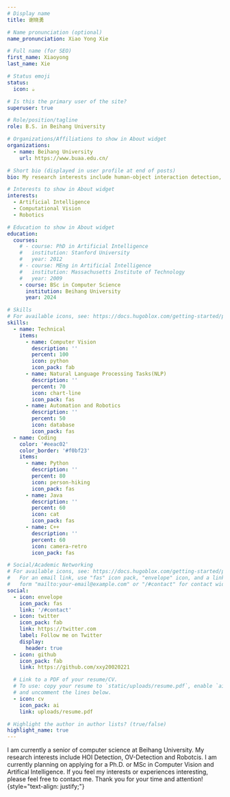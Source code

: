 ```yaml
---
# Display name
title: 谢晓勇

# Name pronunciation (optional)
name_pronunciation: Xiao Yong Xie

# Full name (for SEO)
first_name: Xiaoyong
last_name: Xie

# Status emoji
status:
  icon: ☕️

# Is this the primary user of the site?
superuser: true

# Role/position/tagline
role: B.S. in Beihang University

# Organizations/Affiliations to show in About widget
organizations:
  - name: Beihang University
    url: https://www.buaa.edu.cn/

# Short bio (displayed in user profile at end of posts)
bio: My research interests include human-object interaction detection, open-vocabulary detection and robotics.

# Interests to show in About widget
interests:
  - Artificial Intelligence
  - Computational Vision
  - Robotics

# Education to show in About widget
education:
  courses:
    # - course: PhD in Artificial Intelligence
    #   institution: Stanford University
    #   year: 2012
    # - course: MEng in Artificial Intelligence
    #   institution: Massachusetts Institute of Technology
    #   year: 2009
    - course: BSc in Computer Science
      institution: Beihang University
      year: 2024

# Skills
# For available icons, see: https://docs.hugoblox.com/getting-started/page-builder/#icons
skills:
  - name: Technical
    items:
      - name: Computer Vision
        description: ''
        percent: 100
        icon: python
        icon_pack: fab
      - name: Natural Language Processing Tasks(NLP)
        description: ''
        percent: 70
        icon: chart-line
        icon_pack: fas
      - name: Automation and Robotics
        description: ''
        percent: 50
        icon: database
        icon_pack: fas
  - name: Coding
    color: '#eeac02'
    color_border: '#f0bf23'
    items:
      - name: Python
        description: ''
        percent: 80
        icon: person-hiking
        icon_pack: fas
      - name: Java
        description: ''
        percent: 60
        icon: cat
        icon_pack: fas
      - name: C++
        description: ''
        percent: 60
        icon: camera-retro
        icon_pack: fas

# Social/Academic Networking
# For available icons, see: https://docs.hugoblox.com/getting-started/page-builder/#icons
#   For an email link, use "fas" icon pack, "envelope" icon, and a link in the
#   form "mailto:your-email@example.com" or "/#contact" for contact widget.
social:
  - icon: envelope
    icon_pack: fas
    link: '/#contact'
  - icon: twitter
    icon_pack: fab
    link: https://twitter.com
    label: Follow me on Twitter
    display:
      header: true
  - icon: github
    icon_pack: fab
    link: https://github.com/xxy20020221

  # Link to a PDF of your resume/CV.
  # To use: copy your resume to `static/uploads/resume.pdf`, enable `ai` icons in `params.yaml`,
  # and uncomment the lines below.
  - icon: cv
    icon_pack: ai
    link: uploads/resume.pdf

# Highlight the author in author lists? (true/false)
highlight_name: true
---
```


I am currently a senior of computer science at Beihang University. My research interests include HOI Detection, OV-Detection and Robotcis. I am currently planning on applying for a Ph.D. or MSc in Computer Vision and Artifical Intelligence. If you feel my interests or experiences interesting, please feel free to contact me. Thank you for your time and attention!
{style="text-align: justify;"}
